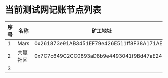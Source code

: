 # 当前测试网记账节点列表

序号 |名称 | 矿工地址 | RPC Url
--|--|--|--
1| Mars | 0x261873e91AB3451EF79e426E511ff8F38A171AE7 | http://139.196.183.74:8801
2| 共赢社区 | 0x7C7c649C2CC0893aD8b9e4493041f9Bd47aE241C  | http://39.98.179.81:8801
3|  |  | 

